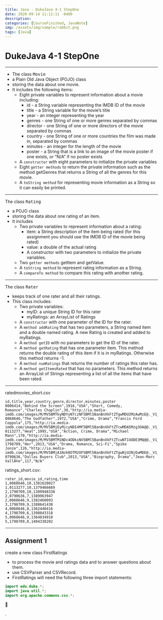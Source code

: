 ```yaml
---
title: Java - DukeJava 4-1 StepOne
date: 2020-09-14 11:11:11 -0400
description:
categories: [CourseFinished, JavaNote]
img: /assets/img/sample/rabbit.png
tags: [Java]
---
```


# DukeJava 4-1 StepOne

---

- The class <kbd>Movie</kbd>
- a Plain Old Java Object (POJO) class
- storing the data about one movie. 
- It includes the following items:
  - Eight private variables to represent information about a movie including:
    - id - a String variable representing the IMDB ID of the movie
    - title - a String variable for the movie’s title
    - year - an integer representing the year
    - genres - one String of one or more genres separated by commas
    - director - one String of one or more directors of the movie separated by commas
    - country - one String of one or more countries the film was made in, separated by commas
    - minutes - an integer for the length of the movie
    - poster - a String that is a link to an image of the movie poster if one exists, or “N/A” if no poster exists
  - A `constructor` with eight parameters to initialize the private variables
  - Eight `getter methods` to return the private information such as the method getGenres that returns a String of all the genres for this movie.
  - A `toString method` for representing movie information as a String so it can easily be printed.

---

The class <kbd>Rating</kbd>
- a POJO class
- storing the data about one rating of an item. 
- It includes
  - Two private variables to represent information about a rating:
    - item: a String description of the item being rated (for this assignment you should use the IMDB ID of the movie being rated)
    - value: a double of the actual rating
    - A constructor with two parameters to initialize the private variables.
  - Two `getter methods` getItem and getValue.
  - A `toString method` to represent rating information as a String.
  - A `compareTo method` to compare this rating with another rating.

---

The class <kbd>Rater</kbd> 
- keeps track of one rater and all their ratings. 
- This class includes:
  - Two private variables:
    - myID: a unique String ID for this rater
    - myRatings: an ArrayList of Ratings
  - A `constructor` with one parameter of the ID for the rater.
  - A `method addRating` that has two parameters, a String named item and a double named rating. A new Rating is created and added to myRatings.
  - A `method getID` with no parameters to get the ID of the rater.
  - A `method getRating` that has one parameter item. This method returns the double rating of this item if it is in myRatings. Otherwise this method returns -1.
  - A `method numRatings` that returns the number of ratings this rater has.
  - A `method getItemsRated` that has no parameters. This method returns an ArrayList of Strings representing a list of all the items that have been rated.

---

ratedmovies_short.csv

```
id,title,year,country,genre,director,minutes,poster
0006414,"Behind the Screen",1916,"USA","Short, Comedy, Romance","Charles Chaplin",30,"http://ia.media-imdb.com/images/M/MV5BMTkyNDYyNTczNF5BMl5BanBnXkFtZTgwMDU2MzAwMzE@._V1_SX300.jpg"
0068646,"The Godfather",1972,"USA","Crime, Drama","Francis Ford Coppola",175,"http://ia.media-imdb.com/images/M/MV5BMjEyMjcyNDI4MF5BMl5BanBnXkFtZTcwMDA5Mzg3OA@@._V1_SX300.jpg"
0113277,"Heat",1995,"USA","Action, Crime, Drama","Michael Mann",170,"http://ia.media-imdb.com/images/M/MV5BMTM1NDc4ODkxNV5BMl5BanBnXkFtZTcwNTI4ODE3MQ@@._V1_SX300.jpg"
1798709,"Her",2013,"USA","Drama, Romance, Sci-Fi","Spike Jonze",126,"http://ia.media-imdb.com/images/M/MV5BMjA1Nzk0OTM2OF5BMl5BanBnXkFtZTgwNjU2NjEwMDE@._V1_SX300.jpg"
0790636,"Dallas Buyers Club",2013,"USA","Biography, Drama","Jean-Marc VallÃ©e",117,"N/A"
```

ratings_short.csv:

```
rater_id,movie_id,rating,time
1,0068646,10,1381620027
1,0113277,10,1379466669
2,1798709,10,1389948338
2,0790636,7,1389963947
2,0068646,9,1382460093
3,1798709,9,1388641438
4,0068646,8,1362440416
4,1798709,6,1398043318
5,0068646,9,1364834910
5,1798709,8,1404338202
```


---

## Assignment 1

create a new class FirstRatings 
- to process the movie and ratings data and to answer questions about them. 
- use CSVParser and CSVRecord.
- FirstRatings will need the following three import statements:

```java
import edu.duke.*;
import java.util.*;
import org.apache.commons.csv.*;
```




























.